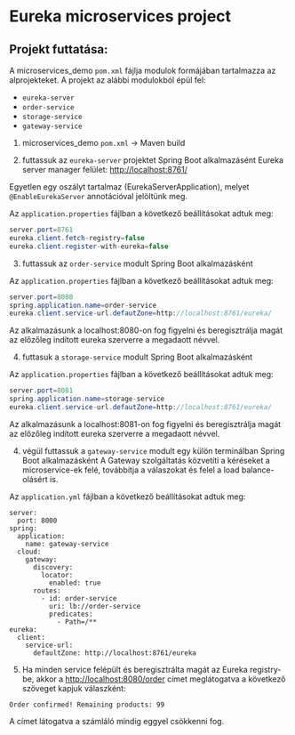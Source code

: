 # Eureka microservices project

## Projekt futtatása:
A microservices_demo `pom.xml` fájlja modulok formájában tartalmazza az alprojekteket.
A projekt az alábbi modulokból épül fel:
* `eureka-server`
* `order-service`
* `storage-service`
* `gateway-service`

1. microservices_demo `pom.xml` -> Maven build

2. futtassuk az `eureka-server` projektet Spring Boot alkalmazásént
Eureka server manager felület: [http://localhost:8761/](http://localhost:8761/)

Egyetlen egy oszályt tartalmaz (EurekaServerApplication), melyet `@EnableEurekaServer` annotációval jelöltünk meg.

Az `application.properties` fájlban a következő beállításokat adtuk meg:

```java
server.port=8761
eureka.client.fetch-registry=false
eureka.client.register-with-eureka=false
```


3. futtassuk az `order-service`  modult Spring Boot alkalmazásként

Az `application.properties` fájlban a következő beállításokat adtuk meg:

```java
server.port=8080
spring.application.name=order-service
eureka.client.service-url.defautZone=http://localhost:8761/eureka/
```
Az alkalmazásunk a localhost:8080-on fog figyelni és beregisztrálja magát az előzőleg indított eureka szerverre a megadaott névvel.


4. futtasuk a `storage-service` modult Spring Boot alkalmazásként

Az `application.properties` fájlban a következő beállításokat adtuk meg:

```java
server.port=8081
spring.application.name=storage-service
eureka.client.service-url.defautZone=http://localhost:8761/eureka/
```
Az alkalmazásunk a localhost:8081-on fog figyelni és beregisztrálja magát az előzőleg indított eureka szerverre a megadaott névvel.

4. végül futtassuk a `gateway-service` modult egy külön terminálban Spring Boot alkalmazásként
A Gateway szolgáltatás közvetíti a kéréseket a microservice-ek felé, továbbítja a válaszokat és felel a load balance-olásért is.

Az `application.yml` fájlban a következő beállításokat adtuk meg:

```
server:
  port: 8000
spring:
  application:
    name: gateway-service
  cloud:
    gateway:
      discovery:
        locator:
          enabled: true
      routes:
        - id: order-service
          uri: lb://order-service
          predicates:
            - Path=/**
eureka:
  client:
    service-url:
      defaultZone: http://localhost:8761/eureka
```

5. Ha minden service felépült és beregisztrálta magát az Eureka registry-be, akkor a [http://localhost:8080/order](http://localhost:8080/order) címet meglátogatva a következő szöveget kapjuk válaszként:

```
Order confirmed! Remaining products: 99
```

A címet látogatva a számláló mindig eggyel csökkenni fog.
